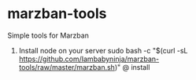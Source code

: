 # marzban-tools
Simple tools for Marzban
1) Install node on your server
sudo bash -c "$(curl -sL https://github.com/Iambabyninja/marzban-tools/raw/master/marzban.sh)" @ install
